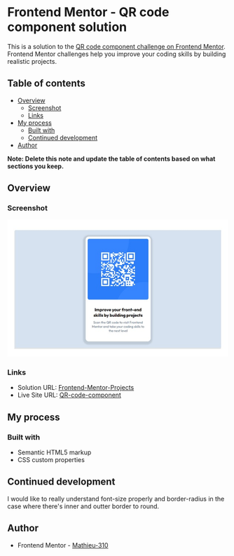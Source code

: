 # Frontend Mentor - QR code component solution

This is a solution to the [QR code component challenge on Frontend Mentor](https://www.frontendmentor.io/challenges/qr-code-component-iux_sIO_H). Frontend Mentor challenges help you improve your coding skills by building realistic projects. 

## Table of contents

- [Overview](#overview)
  - [Screenshot](#screenshot)
  - [Links](#links)
- [My process](#my-process)
  - [Built with](#built-with)
  - [Continued development](#continued-development)
- [Author](#author)


**Note: Delete this note and update the table of contents based on what sections you keep.**

## Overview

### Screenshot

![](/qr-code-component/asset/screenshots/laptop%20preview.jpg)

### Links

- Solution URL: [Frontend-Mentor-Projects](https://github.com/Mathieu-310/Frontend-Mentor-Projects/tree/main/qr-code-component)
- Live Site URL: [QR-code-component](https://mathieu-310.github.io/)

## My process

### Built with

- Semantic HTML5 markup
- CSS custom properties

## Continued development

I would like to really understand font-size properly and border-radius in the case where there's inner and outter border to round.

## Author
- Frontend Mentor - [Mathieu-310](https://www.frontendmentor.io/profile/Mathieu-310)

